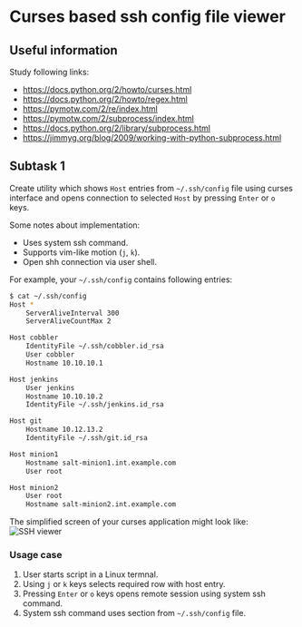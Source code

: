 # Curses based ssh config file viewer


## Useful information

Study following links:
 - https://docs.python.org/2/howto/curses.html
 - https://docs.python.org/2/howto/regex.html
 - https://pymotw.com/2/re/index.html
 - https://pymotw.com/2/subprocess/index.html
 - https://docs.python.org/2/library/subprocess.html
 - https://jimmyg.org/blog/2009/working-with-python-subprocess.html


## Subtask 1

Create utility which shows `Host` entries from `~/.ssh/config` file using
curses interface and opens connection to selected `Host` by pressing `Enter` or
`o` keys.

Some notes about implementation:
 - Uses system ssh command.
 - Supports vim-like motion (`j`, `k`).
 - Open shh connection via user shell.

For example, your `~/.ssh/config` contains following entries:

```bash
$ cat ~/.ssh/config
Host *
    ServerAliveInterval 300
    ServerAliveCountMax 2

Host cobbler
    IdentityFile ~/.ssh/cobbler.id_rsa
    User cobbler
    Hostname 10.10.10.1

Host jenkins
    User jenkins
    Hostname 10.10.10.2
    IdentityFile ~/.ssh/jenkins.id_rsa

Host git
    Hostname 10.12.13.2
    IdentityFile ~/.ssh/git.id_rsa

Host minion1
    Hostname salt-minion1.int.example.com
    User root

Host minion2
    User root
    Hostname salt-minion2.int.example.com
```

The simplified screen of your curses application might look like:
![SSH viewer](https://raw.githubusercontent.com/krasoffski/pytasks/master/assets/ssh_curses.png)

### Usage case

 1. User starts script in a Linux termnal.
 2. Using `j` or `k` keys selects required row with host entry.
 3. Pressing `Enter` or `o` keys opens remote session using system ssh command.
 4. System ssh command uses section from `~/.ssh/config` file.
